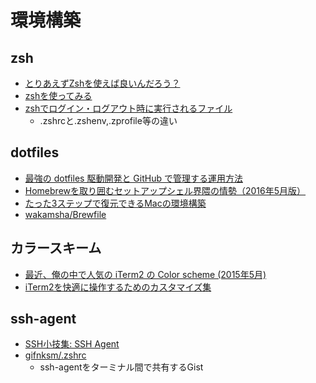# 環境構築

## zsh
- [とりあえずZshを使えば良いんだろう？](https://qiita.com/ktr_type23/items/3eb782f98c7a5f4c60b0)
- [zshを使ってみる](https://qiita.com/ryutoyasugi/items/cb895814d4149ca44f12)
- [zshでログイン・ログアウト時に実行されるファイル](https://qiita.com/yuku_t/items/40bcc63bb8ad94f083f1)
  - .zshrcと.zshenv,.zprofile等の違い


## dotfiles
- [最強の dotfiles 駆動開発と GitHub で管理する運用方法](https://qiita.com/b4b4r07/items/b70178e021bef12cd4a2)
- [Homebrewを取り囲むセットアップシェル界隈の情勢（2016年5月版）](https://qiita.com/shibukk/items/d2d3686ac576bcf497b2)
- [たった3ステップで復元できるMacの環境構築](https://qiita.com/mkazutaka/items/46b96b0e60c447636e1e#_reference-b6b179fbf2b618f90c88)
- [wakamsha/Brewfile](https://github.com/wakamsha/Brewfile/blob/master/Brewfile)


## カラースキーム
- [最近、俺の中で人気の iTerm2 の Color scheme (2015年5月)](https://qiita.com/luckypool/items/929607f326f9494723f2)
- [iTerm2を快適に操作するためのカスタマイズ集](https://qiita.com/okoysm/items/adf36737973c4e2d0336)


## ssh-agent
- [SSH小技集: SSH Agent](http://techblog.clara.jp/2014/07/ssh-agent/)
- [gifnksm/.zshrc](https://gist.github.com/gifnksm/644649)
  - ssh-agentをターミナル間で共有するGist
